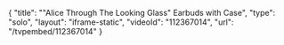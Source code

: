 {
    "title": "\"Alice Through The Looking Glass\" Earbuds with Case",
    "type": "solo",
    "layout": "iframe-static",
    "videoId": "112367014",
    "url": "\/tvpembed\/112367014"
}